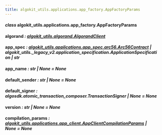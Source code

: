 ```yaml
---
title: algokit_utils.applications.app_factory.AppFactoryParams
---
```


#### _class_ algokit_utils.applications.app_factory.AppFactoryParams

#### algorand _: [algokit_utils.algorand.AlgorandClient](/reference/algokit-utils-py/api/algorand/algorandclient/#algokit_utils.algorand.AlgorandClient)_

#### app_spec _: [algokit_utils.applications.app_spec.arc56.Arc56Contract](/reference/algokit-utils-py/api/applications/app_spec/arc56/arc56contract/#algokit_utils.applications.app_spec.arc56.Arc56Contract) | algokit_utils.\_legacy_v2.application_specification.ApplicationSpecification | str_

#### app_name _: str | None_ _= None_

#### default_sender _: str | None_ _= None_

#### default_signer _: algosdk.atomic_transaction_composer.TransactionSigner | None_ _= None_

#### version _: str | None_ _= None_

#### compilation_params _: [algokit_utils.applications.app_client.AppClientCompilationParams](/reference/algokit-utils-py/api/applications/app_client/appclientcompilationparams/#algokit_utils.applications.app_client.AppClientCompilationParams) | None_ _= None_
